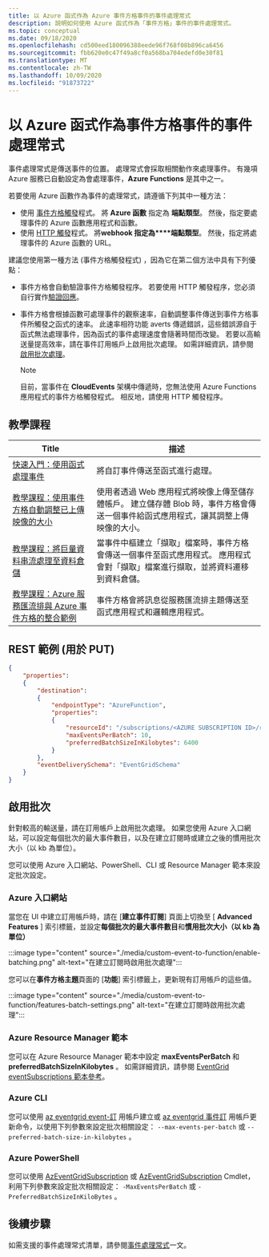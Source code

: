 ```yaml
---
title: 以 Azure 函式作為 Azure 事件方格事件的事件處理常式
description: 說明如何使用 Azure 函式作為「事件方格」事件的事件處理常式。
ms.topic: conceptual
ms.date: 09/18/2020
ms.openlocfilehash: cd500eed180096388eede96f768f08b896ca6456
ms.sourcegitcommit: fbb620e0c47f49a8cf0a568ba704edefd0e30f81
ms.translationtype: MT
ms.contentlocale: zh-TW
ms.lasthandoff: 10/09/2020
ms.locfileid: "91873722"
---
```

# <a name="azure-function-as-an-event-handler-for-event-grid-events"></a>以 Azure 函式作為事件方格事件的事件處理常式

事件處理常式是傳送事件的位置。 處理常式會採取相關動作來處理事件。 有幾項 Azure 服務已自動設定為會處理事件，**Azure Functions** 是其中之一。 


若要使用 Azure 函數作為事件的處理常式，請遵循下列其中一種方法： 

-   使用 [事件方格觸發](../azure-functions/functions-bindings-event-grid-trigger.md)程式。  將 **Azure 函數** 指定為 **端點類型**。 然後，指定要處理事件的 Azure 函數應用程式和函數。 
-   使用 [HTTP 觸發](../azure-functions/functions-bindings-http-webhook.md)程式。  將**webhook 指定為****端點類型**。 然後，指定將處理事件的 Azure 函數的 URL。 

建議您使用第一種方法 (事件方格觸發程式) ，因為它在第二個方法中具有下列優點：
-   事件方格會自動驗證事件方格觸發程序。 若要使用 HTTP 觸發程序，您必須自行實作[驗證回應](webhook-event-delivery.md)。
-   事件方格會根據函數可處理事件的觀察速率，自動調整事件傳送到事件方格事件所觸發之函式的速率。 此速率相符功能 averts 傳遞錯誤，這些錯誤源自于函式無法處理事件，因為函式的事件處理速度會隨著時間而改變。 若要以高輸送量提高效率，請在事件訂用帳戶上啟用批次處理。 如需詳細資訊，請參閱 [啟用批次處理](#enable-batching)。

    > [!NOTE]
    > 目前，當事件在 **CloudEvents** 架構中傳遞時，您無法使用 Azure Functions 應用程式的事件方格觸發程式。 相反地，請使用 HTTP 觸發程序。

## <a name="tutorials"></a>教學課程

|Title  |描述  |
|---------|---------|
| [快速入門：使用函式處理事件](custom-event-to-function.md) | 將自訂事件傳送至函式進行處理。 |
| [教學課程：使用事件方格自動調整已上傳映像的大小](resize-images-on-storage-blob-upload-event.md) | 使用者透過 Web 應用程式將映像上傳至儲存體帳戶。 建立儲存體 Blob 時，事件方格會傳送一個事件給函式應用程式，讓其調整上傳映像的大小。 |
| [教學課程：將巨量資料串流處理至資料倉儲](event-grid-event-hubs-integration.md) | 當事件中樞建立「擷取」檔案時，事件方格會傳送一個事件至函式應用程式。 應用程式會對「擷取」檔案進行擷取，並將資料遷移到資料倉儲。 |
| [教學課程：Azure 服務匯流排與 Azure 事件方格的整合範例](../service-bus-messaging/service-bus-to-event-grid-integration-example.md?toc=%2fazure%2fevent-grid%2ftoc.json) | 事件方格會將訊息從服務匯流排主題傳送至函式應用程式和邏輯應用程式。 |

## <a name="rest-example-for-put"></a>REST 範例 (用於 PUT)

```json
{
    "properties": 
    {
        "destination": 
        {
            "endpointType": "AzureFunction",
            "properties": 
            {
                "resourceId": "/subscriptions/<AZURE SUBSCRIPTION ID>/resourceGroups/<RESOURCE GROUP NAME>/providers/Microsoft.Web/sites/<FUNCTION APP NAME>/functions/<FUNCTION NAME>",
                "maxEventsPerBatch": 10,
                "preferredBatchSizeInKilobytes": 6400
            }
        },
        "eventDeliverySchema": "EventGridSchema"
    }
}
```

## <a name="enable-batching"></a>啟用批次
針對較高的輸送量，請在訂用帳戶上啟用批次處理。 如果您使用 Azure 入口網站，可以設定每個批次的最大事件數目，以及在建立訂閱時或建立之後的慣用批次大小（以 kb 為單位）。 

您可以使用 Azure 入口網站、PowerShell、CLI 或 Resource Manager 範本來設定批次設定。 

### <a name="azure-portal"></a>Azure 入口網站
當您在 UI 中建立訂用帳戶時，請在 [**建立事件訂閱**] 頁面上切換至 [ **Advanced Features** ] 索引標籤，並設定**每個批次的最大事件數目**和**慣用批次大小（以 kb 為單位）** 
    
:::image type="content" source="./media/custom-event-to-function/enable-batching.png" alt-text="在建立訂閱時啟用批次處理":::

您可以在**事件方格主題**頁面的 [**功能**] 索引標籤上，更新現有訂用帳戶的這些值。 

:::image type="content" source="./media/custom-event-to-function/features-batch-settings.png" alt-text="在建立訂閱時啟用批次處理":::

### <a name="azure-resource-manager-template"></a>Azure Resource Manager 範本
您可以在 Azure Resource Manager 範本中設定 **maxEventsPerBatch** 和 **preferredBatchSizeInKilobytes** 。 如需詳細資訊，請參閱 [EventGrid eventSubscriptions 範本參考](https://docs.microsoft.com/azure/templates/microsoft.eventgrid/eventsubscriptions)。

### <a name="azure-cli"></a>Azure CLI
您可以使用 [az eventgrid event-訂](https://docs.microsoft.com/cli/azure/eventgrid/event-subscription?view=azure-cli-latest#az_eventgrid_event_subscription_create&preserve-view=true) 用帳戶建立或 [az eventgrid 事件訂](https://docs.microsoft.com/cli/azure/eventgrid/event-subscription?view=azure-cli-latest#az_eventgrid_event_subscription_update&preserve-view=true) 用帳戶更新命令，以使用下列參數來設定批次相關設定： `--max-events-per-batch` 或 `--preferred-batch-size-in-kilobytes` 。

### <a name="azure-powershell"></a>Azure PowerShell
您可以使用 [AzEventGridSubscription](https://docs.microsoft.com/powershell/module/az.eventgrid/new-azeventgridsubscription) 或 [AzEventGridSubscription](https://docs.microsoft.com/powershell/module/az.eventgrid/update-azeventgridsubscription) Cmdlet，利用下列參數來設定批次相關設定： `-MaxEventsPerBatch` 或 `-PreferredBatchSizeInKiloBytes` 。

## <a name="next-steps"></a>後續步驟
如需支援的事件處理常式清單，請參閱[事件處理常式](event-handlers.md)一文。 
